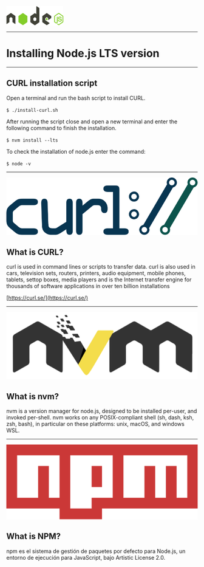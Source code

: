 <img alt="node.js logo" src="./logos/nodejs.svg" width="150" height="50" />

* * *

Installing Node.js LTS version
==============================

* * *

CURL installation script
------------------------

Open a terminal and run the bash script to install CURL.

`$ ./install-curl.sh`

After running the script close and open a new terminal and enter the following command to finish the installation.

`$ nvm install --lts`

To check the installation of node.js enter the command:

`$ node -v`

* * *

![curl logo](./logos/curl-logo.svg)

What is CURL?
-------------

curl is used in command lines or scripts to transfer data. curl is also used in cars, television sets, routers, printers, audio equipment, mobile phones, tablets, settop boxes, media players and is the Internet transfer engine for thousands of software applications in over ten billion installations

[https://curl.se/](https://curl.se/)

* * *

![nvm project logo](./logos/nvm-logo-color.svg)

What is nvm?
------------

nvm is a version manager for node.js, designed to be installed per-user, and invoked per-shell. nvm works on any POSIX-compliant shell (sh, dash, ksh, zsh, bash), in particular on these platforms: unix, macOS, and windows WSL.

* * *

![npm project logo](./logos/npm.svg)

What is NPM?
------------

npm es el sistema de gestión de paquetes por defecto para Node.js, un entorno de ejecución para JavaScript, bajo Artistic License 2.0.
